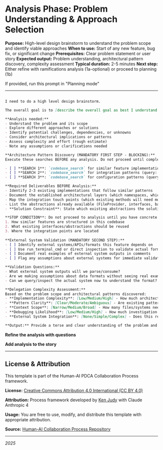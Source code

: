# Analysis Phase: Problem Understanding & Approach Selection

**Purpose:** High-level design brainstorm to understand the problem scope and identify viable approaches
**When to use:** Start of any new feature, bug fix, or significant change
**Prerequisites:** Clear problem statement or user story
**Expected output:** Problem understanding, architectural pattern discovery, complexity assessment
**Typical duration:** 2-5 minutes
**Next step:** Either refine with ramifications analysis (1a-optional) or proceed to planning (1b)

If provided, run this prompt in "Planning mode"

---
``` markdown

I need to do a high level design brainstorm. 

The overall goal is to [describe the overall goal as best I understand it. Highlevel design considerations, questions, concerns]

**Analysis needed:**
- Understand the problem and its scope
- Explore different approaches or solutions
- Identify potential challenges, dependencies, or unknowns
- Consider architectural implications or patterns
- Assess complexity and effort (rough estimate)
- Note any assumptions or clarifications needed

**Architecture Pattern Discovery (MANDATORY FIRST STEP - BLOCKING):**
Execute these searches BEFORE any analysis. Do not proceed until completed:

- [ ] **SEARCH 1**: `codebase_search` for similar feature implementations (query: "How does [similar functionality] work in the codebase?")
- [ ] **SEARCH 2**: `codebase_search` for integration patterns (query: "Where are [related services/components] integrated with existing systems?")  
- [ ] **SEARCH 3**: `codebase_search` for configuration patterns (query: "How are similar configuration options implemented and used?")

**Required Deliverables BEFORE Analysis:**
- Identify 2-3 existing implementations that follow similar patterns
- Document the established architectural layers (which namespaces, which interfaces)
- Map the integration touch points (which existing methods will need modification)
- List the abstractions already available (FileProvider, interfaces, base classes)
- **Solution Constraint**: State which existing abstractions the solution MUST use (no new ones unless absolutely necessary)

**STOP CONDITION**: Do not proceed to analysis until you have concrete examples of:
1. How similar features are structured in this codebase
2. What existing interfaces/abstractions should be reused
3. Where the integration points are located
   
**External System Validation (MANDATORY SECOND STEP):**
- [ ] Identify external systems/APIs/formats this feature depends on
- [ ] Use run_terminal_cmd or direct inspection to validate actual formats/behaviors
- [ ] Document real examples of external system outputs in comments
- [ ] Flag any assumptions about external systems for immediate validation

**Validation Questions:**
- What external system outputs will we parse/consume?
- Are we making assumptions about data formats without seeing real examples?
- Can we query/inspect the actual system now to understand the format?

**Delegation Complexity Assessment:**
Based on the problem scope and architectural patterns discovered:
- **Implementation Complexity**: [Low/Medium/High] - How much architectural inference required?
- **Pattern Clarity**: [Clear/Moderate/Ambiguous] - Are existing patterns well-established and discoverable?
- **Context Scope**: [Narrow/Medium/Broad] - How many files/systems need coordination?
- **Debugging Likelihood**: [Low/Medium/High] - How much investigation vs. implementation?
- **External System Integration**: [None/Simple/Complex] - Does this require parsing external formats or real-time debugging?

**Output:** Provide a terse and clear understanding of the problem and recommended high level alternative approaches. Keep it at a human readable length and level of detail.

```

**Refine the analysis with questions**

**Add analysis to the story**

---

## License & Attribution

This template is part of the Human-AI PDCA Collaboration Process framework.

**License:** [Creative Commons Attribution 4.0 International (CC BY 4.0)](https://creativecommons.org/licenses/by/4.0/)

**Attribution:** Process framework developed by [Ken Judy](https://github.com/kenjudy) with Claude Anthropic 4

**Usage:** You are free to use, modify, and distribute this template with appropriate attribution. 

**Source:** [Human-AI Collaboration Process Repository](https://github.com/kenjudy/human-ai-collaboration-process)

---
*2025*